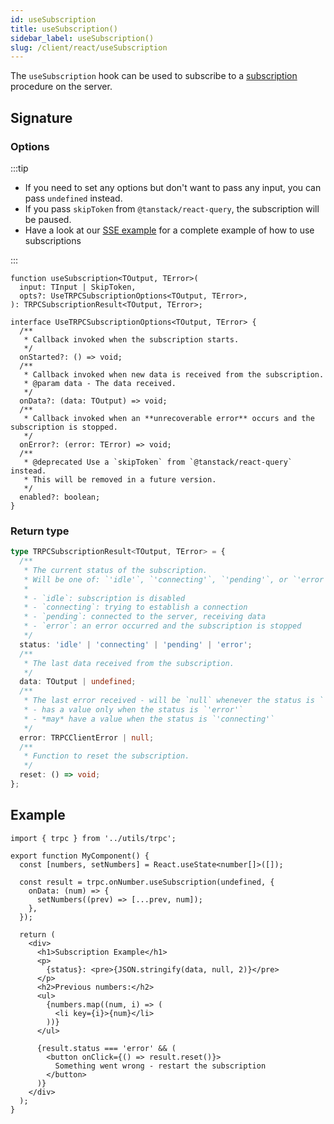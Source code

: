 ```yaml
---
id: useSubscription
title: useSubscription()
sidebar_label: useSubscription()
slug: /client/react/useSubscription
---
```


The `useSubscription` hook can be used to subscribe to a [subscription](../../server/subscriptions.md) procedure on the server.

## Signature

### Options

:::tip

- If you need to set any options but don't want to pass any input, you can pass `undefined` instead.
- If you pass `skipToken` from `@tanstack/react-query`, the subscription will be paused.
- Have a look at our [SSE example](https://github.com/trpc/examples-next-sse-chat) for a complete example of how to use subscriptions

:::

```tsx
function useSubscription<TOutput, TError>(
  input: TInput | SkipToken,
  opts?: UseTRPCSubscriptionOptions<TOutput, TError>,
): TRPCSubscriptionResult<TOutput, TError>;

interface UseTRPCSubscriptionOptions<TOutput, TError> {
  /**
   * Callback invoked when the subscription starts.
   */
  onStarted?: () => void;
  /**
   * Callback invoked when new data is received from the subscription.
   * @param data - The data received.
   */
  onData?: (data: TOutput) => void;
  /**
   * Callback invoked when an **unrecoverable error** occurs and the subscription is stopped.
   */
  onError?: (error: TError) => void;
  /**
   * @deprecated Use a `skipToken` from `@tanstack/react-query` instead.
   * This will be removed in a future version.
   */
  enabled?: boolean;
}
```

### Return type

```ts
type TRPCSubscriptionResult<TOutput, TError> = {
  /**
   * The current status of the subscription.
   * Will be one of: `'idle'`, `'connecting'`, `'pending'`, or `'error'`.
   *
   * - `idle`: subscription is disabled
   * - `connecting`: trying to establish a connection
   * - `pending`: connected to the server, receiving data
   * - `error`: an error occurred and the subscription is stopped
   */
  status: 'idle' | 'connecting' | 'pending' | 'error';
  /**
   * The last data received from the subscription.
   */
  data: TOutput | undefined;
  /**
   * The last error received - will be `null` whenever the status is `'pending'` or `'idle'`
   * - has a value only when the status is `'error'`
   * - *may* have a value when the status is `'connecting'`
   */
  error: TRPCClientError | null;
  /**
   * Function to reset the subscription.
   */
  reset: () => void;
};
```

## Example

```tsx title='components/MyComponent.tsx'
import { trpc } from '../utils/trpc';

export function MyComponent() {
  const [numbers, setNumbers] = React.useState<number[]>([]);

  const result = trpc.onNumber.useSubscription(undefined, {
    onData: (num) => {
      setNumbers((prev) => [...prev, num]);
    },
  });

  return (
    <div>
      <h1>Subscription Example</h1>
      <p>
        {status}: <pre>{JSON.stringify(data, null, 2)}</pre>
      </p>
      <h2>Previous numbers:</h2>
      <ul>
        {numbers.map((num, i) => (
          <li key={i}>{num}</li>
        ))}
      </ul>

      {result.status === 'error' && (
        <button onClick={() => result.reset()}>
          Something went wrong - restart the subscription
        </button>
      )}
    </div>
  );
}
```
